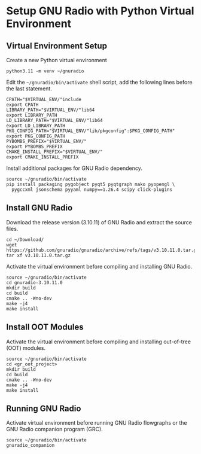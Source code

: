 # Setup GNU Radio with Python Virtual Environment

## Virtual Environment Setup
Create a new Python virtual environment
```
python3.11 -m venv ~/gnuradio
```
Edit the `~/gnuradio/bin/activate` shell script, add the following lines 
before the last statement.
```
CPATH="$VIRTUAL_ENV/"include
export CPATH
LIBRARY_PATH="$VIRTUAL_ENV/"lib64
export LIBRARY_PATH
LD_LIBRARY_PATH="$VIRTUAL_ENV/"lib64
export LD_LIBRARY_PATH
PKG_CONFIG_PATH="$VIRTUAL_ENV/"lib/pkgconfig":$PKG_CONFIG_PATH"
export PKG_CONFIG_PATH
PYBOMBS_PREFIX="$VIRTUAL_ENV/"
export PYBOMBS_PREFIX
CMAKE_INSTALL_PREFIX="$VIRTUAL_ENV/"
export CMAKE_INSTALL_PREFIX
```
Install additional packages for GNU Radio dependency.
```
source ~/gnuradio/bin/activate
pip install packaging pygobject pyqt5 pyqtgraph mako pyopengl \
  pygccxml jsonschema pyyaml numpy==1.26.4 scipy click-plugins
```

## Install GNU Radio
Download the release version (3.10.11) of GNU Radio and
extract the source files.
```
cd ~/Download/
wget https://github.com/gnuradio/gnuradio/archive/refs/tags/v3.10.11.0.tar.gz
tar xf v3.10.11.0.tar.gz
```
Activate the virtual environment before compiling and installing GNU Radio.
```
source ~/gnuradio/bin/activate
cd gnuradio-3.10.11.0
mkdir build
cd build
cmake .. -Wno-dev
make -j4
make install
```

## Install OOT Modules
Activate the virtual environment before compiling and installing out-of-tree
(OOT) modules.
```
source ~/gnuradio/bin/activate
cd <gr_oot_project>
mkdir build
cd build
cmake .. -Wno-dev
make -j4
make install
```

## Running GNU Radio
Activate virtual environment before running GNU Radio flowgraphs or 
the GNU Radio companion program (GRC).
```
source ~/gnuradio/bin/activate
gnuradio_companion
```




